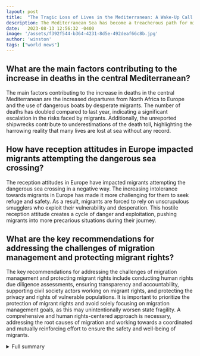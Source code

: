 ```yaml
---
layout: post
title:  "The Tragic Loss of Lives in the Mediterranean: A Wake-Up Call for Action"
description: The Mediterranean Sea has become a treacherous path for migrants seeking a better life in Europe. Over 1,800 people have already lost their lives this year, highlighting the urgent need for action.
date:   2023-08-13 12:56:32 -0400
image: '/assets/f392f544-b364-4231-8d5e-492deaf66c8b.jpg'
author: 'winston'
tags: ["world news"]
---
```


## What are the main factors contributing to the increase in deaths in the central Mediterranean?
The main factors contributing to the increase in deaths in the central Mediterranean are the increased departures from North Africa to Europe and the use of dangerous boats by desperate migrants. The number of deaths has doubled compared to last year, indicating a significant escalation in the risks faced by migrants. Additionally, the unreported shipwrecks contribute to underestimations of the death toll, highlighting the harrowing reality that many lives are lost at sea without any record.

## How have reception attitudes in Europe impacted migrants attempting the dangerous sea crossing?
The reception attitudes in Europe have impacted migrants attempting the dangerous sea crossing in a negative way. The increasing intolerance towards migrants in Europe has made it more challenging for them to seek refuge and safety. As a result, migrants are forced to rely on unscrupulous smugglers who exploit their vulnerability and desperation. This hostile reception attitude creates a cycle of danger and exploitation, pushing migrants into more precarious situations during their journey.

## What are the key recommendations for addressing the challenges of migration management and protecting migrant rights?
The key recommendations for addressing the challenges of migration management and protecting migrant rights include conducting human rights due diligence assessments, ensuring transparency and accountability, supporting civil society actors working on migrant rights, and protecting the privacy and rights of vulnerable populations. It is important to prioritize the protection of migrant rights and avoid solely focusing on migration management goals, as this may unintentionally worsen state fragility. A comprehensive and human rights-centered approach is necessary, addressing the root causes of migration and working towards a coordinated and mutually reinforcing effort to ensure the safety and well-being of migrants.


<details>
        <summary>Full summary</summary>
<p>The Mediterranean Sea has become a treacherous path for migrants seeking a better life in Europe. Weak and easily capsized vessels are being used by migrants in the central Mediterranean, putting their lives at great risk.</p>
<p>This year, over 1,800 people have already lost their lives in the central Mediterranean, which is twice the number of deaths compared to last year. The alarming rise in deaths is a result of increased departures from North Africa to Europe and the use of dangerous boats by desperate migrants.</p>
<p>Tragically, many shipwrecks go unreported, leading to underestimations of the death toll. It is a harrowing reality that so many lives are lost at sea without any record.</p>
<p>The reception in Europe has also become increasingly intolerant towards migrants, making it even more challenging for those attempting the dangerous sea crossing. Migrants are forced to rely on unscrupulous smugglers, who take advantage of their desperation and exploit their vulnerability.</p>
<p>Additional sources shed light on the complex dynamics surrounding migration management and migrant rights in Libya. The Enhanced Search and Rescue (SAR) missions carried out by the European Union Trust Fund for Africa (EUTF) have undoubtedly saved lives that might otherwise have been lost at sea.</p>
<p>The International Organization for Migration (IOM) has recorded over 25,000 migrant deaths and disappearances at sea, with 17,000 of them occurring along the Central Mediterranean route. Libya serves as the most popular launching point for this perilous journey.</p>
<p>Efforts to manage migration flows have been outsourced to transit and origin countries, primarily through training and technology. However, there are concerns regarding the human rights abuses faced by intercepted migrants. The European Union's support to the Libyan government has enhanced capabilities for migration management, but it has also led to serious human rights abuses.</p>
<p>It is evident that the focus on managing migration flows to Europe has overshadowed addressing the root causes of migration. The recent criticisms of the European Commission's handling of migration management in Libya by the European Ombudsman highlight the need for a more comprehensive and human rights-centered approach.</p>
<p>The United States, recognizing the importance of stability in Libya, should learn from the experiences of the EUTF and incorporate lessons into its Global Fragility Strategy (GFS). It is crucial to assess the impact of migration management on state fragility and develop cohesive strategies to address it.</p>
<p>Key recommendations include conducting human rights due diligence assessments, ensuring transparency and accountability, supporting civil society actors working on migrant rights, and protecting the privacy and rights of vulnerable populations.</p>
<p>In order to achieve coordinated and mutually reinforcing efforts, it is essential to prioritize the protection of migrant rights. Siloed programming that solely focuses on migration management goals may inadvertently exacerbate state fragility instead of addressing the underlying issues.</p>
<p>The tragic loss of lives in the Mediterranean should serve as a wake-up call for countries and international organizations to prioritize the safety and well-being of migrants. It is a shared responsibility to prevent further tragedies and ensure that migration is managed in a humane and rights-based manner.</p>
</details>
